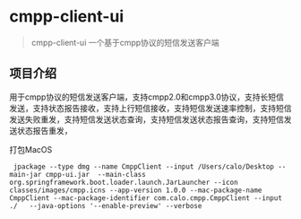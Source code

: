 # cmpp-client-ui
> cmpp-client-ui 一个基于cmpp协议的短信发送客户端

## 项目介绍
用于cmpp协议的短信发送客户端，支持cmpp2.0和cmpp3.0协议，支持长短信发送，支持状态报告接收，支持上行短信接收，支持短信发送速率控制，支持短信发送失败重发，支持短信发送状态查询，支持短信发送状态报告查询，支持短信发送状态报告重发，


打包MacOS
```shell
 jpackage --type dmg --name CmppClient --input /Users/calo/Desktop --main-jar cmpp-ui.jar  --main-class org.springframework.boot.loader.launch.JarLauncher --icon classes/images/cmpp.icns --app-version 1.0.0 --mac-package-name CmppClient --mac-package-identifier com.calo.cmpp.CmppClient --input ./   --java-options '--enable-preview' --verbose
```
